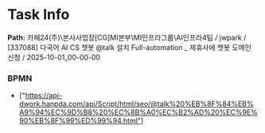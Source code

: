 # Task Info

**Path:** 카페24(주)\본사사업장\[CG]MI본부\MI인프라그룹\AI인프라4팀 / jwpark / [337088] 다국어 AI CS 챗봇 @talk 설치 Full-automation _ 제휴사에 챗봇 도메인 신청 / 2025-10-01_00-00-00

### BPMN
- ["https://api-dwork.hanpda.com/api/Script/html/seo/@talk%20%EB%8F%84%EB%A9%94%EC%9D%B8%20%EC%8B%A0%EC%B2%AD%20%EC%9E%90%EB%8F%99%ED%99%94.html"]

